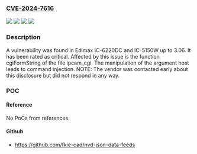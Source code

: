 ### [CVE-2024-7616](https://cve.mitre.org/cgi-bin/cvename.cgi?name=CVE-2024-7616)
![](https://img.shields.io/static/v1?label=Product&message=IC-5150W&color=blue)
![](https://img.shields.io/static/v1?label=Product&message=IC-6220DC&color=blue)
![](https://img.shields.io/static/v1?label=Version&message=%3D%203.06%20&color=brighgreen)
![](https://img.shields.io/static/v1?label=Vulnerability&message=CWE-77%20Command%20Injection&color=brighgreen)

### Description

A vulnerability was found in Edimax IC-6220DC and IC-5150W up to 3.06. It has been rated as critical. Affected by this issue is the function cgiFormString of the file ipcam_cgi. The manipulation of the argument host leads to command injection. NOTE: The vendor was contacted early about this disclosure but did not respond in any way.

### POC

#### Reference
No PoCs from references.

#### Github
- https://github.com/fkie-cad/nvd-json-data-feeds


